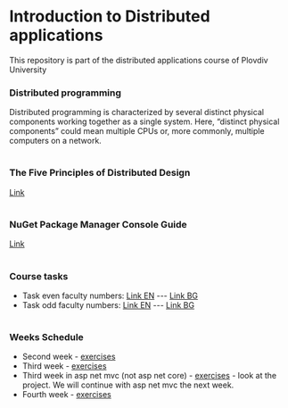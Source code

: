# Introduction to Distributed applications
This repository is part of the distributed applications course of Plovdiv University



### Distributed programming
Distributed programming is characterized by several distinct physical components working together as a single system. Here, “distinct physical components” could mean multiple CPUs or, more commonly, multiple computers on a network.

#
### The Five Principles of Distributed Design

[Link](https://github.com/pkyurkchiev/distributed-applications/tree/master/documentations/doc_1_five-principles.md)


#
### NuGet Package Manager Console Guide

[Link](https://github.com/pkyurkchiev/distributed-applications/tree/master/documentations/doc_2_nuget-console.md)

#
### Course tasks

* Task even faculty numbers: [Link EN](https://github.com/hasangyulyustan/distributed-applications-cs/blob/master/tasks/task_even.md) --- [Link BG](https://github.com/hasangyulyustan/distributed-applications-cs/blob/master/tasks/task_even_bg.pdf)
* Task odd faculty numbers: [Link EN](https://github.com/hasangyulyustan/distributed-applications-cs/blob/master/tasks/task_odd.md) --- [Link BG](https://github.com/hasangyulyustan/distributed-applications-cs/blob/master/tasks/task_odd_bg.pdf)


#
### Weeks Schedule

* Second week - [exercises](https://github.com/hasangyulyustan/distributed-applications-cs/tree/master/exercises/week-2)
* Third week - [exercises](https://github.com/hasangyulyustan/distributed-applications-cs/tree/master/exercises/week-3)
* Third week in asp net mvc (not asp net core) - [exercises](https://github.com/hasangyulyustan/distributed-applications-cs/tree/master/exercises/week-3-asp.net-mvc) - look at the project. We will continue with asp net mvc the next week.
* Fourth week - [exercises](https://github.com/hasangyulyustan/distributed-applications-cs/tree/master/exercises/week-4)
